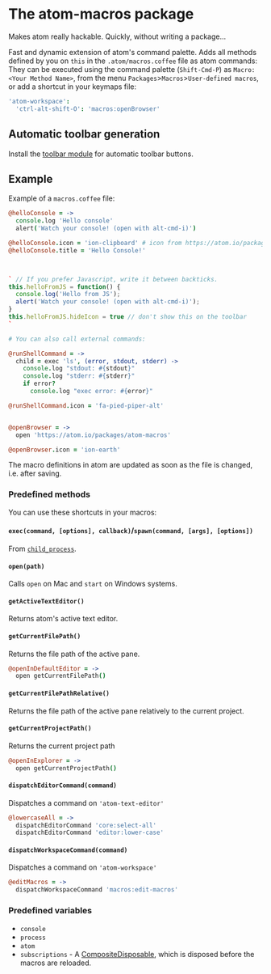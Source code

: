 # The atom-macros package

Makes atom really hackable. Quickly, without writing a package...

Fast and dynamic extension of atom's command palette. Adds all methods defined by you on `this` in the `.atom/macros.coffee` file as atom commands: They can be executed using the command palette (`Shift-Cmd-P`) as `Macro: <Your Method Name>`, from the menu `Packages`>`Macros`>`User-defined macros`, or add a shortcut in your keymaps file:
```coffee
'atom-workspace':
  'ctrl-alt-shift-O': 'macros:openBrowser'
```

## Automatic toolbar generation
Install the [toolbar module](https://atom.io/packages/toolbar) for automatic toolbar buttons.

## Example

Example of a `macros.coffee` file:

```coffee
@helloConsole = ->
  console.log 'Hello console'
  alert('Watch your console! (open with alt-cmd-i)')

@helloConsole.icon = 'ion-clipboard' # icon from https://atom.io/packages/toolbar#supported-icon-sets
@helloConsole.title = 'Hello Console!'



` // If you prefer Javascript, write it between backticks.
this.helloFromJS = function() {
  console.log('Hello from JS');
  alert('Watch your console! (open with alt-cmd-i)');
}
this.helloFromJS.hideIcon = true // don't show this on the toolbar
`

# You can also call external commands:

@runShellCommand = ->
  child = exec 'ls', (error, stdout, stderr) ->
    console.log "stdout: #{stdout}"
    console.log "stderr: #{stderr}"
    if error?
      console.log "exec error: #{error}"

@runShellCommand.icon = 'fa-pied-piper-alt'


@openBrowser = ->
  open 'https://atom.io/packages/atom-macros'

@openBrowser.icon = 'ion-earth'
```

The macro definitions in atom are updated as soon as the file is changed, i.e. after saving.

### Predefined methods

You can use these shortcuts in your macros:

#### `exec(command, [options], callback)`/`spawn(command, [args], [options])`
From [`child_process`](http://nodejs.org/api/child_process.html).

#### `open(path)`
Calls `open` on Mac and `start` on Windows systems.

#### `getActiveTextEditor()`
Returns atom's active text editor.

#### `getCurrentFilePath()`
Returns the file path of the active pane.
```coffee
@openInDefaultEditor = ->
  open getCurrentFilePath()
```

#### `getCurrentFilePathRelative()`
Returns the file path of the active pane relatively to the current project.

#### `getCurrentProjectPath()`
Returns the current project path
```coffee
@openInExplorer = ->
  open getCurrentProjectPath()
```

#### `dispatchEditorCommand(command)`
Dispatches a command on `'atom-text-editor'`
```coffee
@lowercaseAll = ->
  dispatchEditorCommand 'core:select-all'
  dispatchEditorCommand 'editor:lower-case'
```

#### `dispatchWorkspaceCommand(command)`
Dispatches a command on `'atom-workspace'`
```coffee
@editMacros = ->
  dispatchWorkspaceCommand 'macros:edit-macros'
  ```

### Predefined variables
* `console`
* `process`
* `atom`
* `subscriptions` - A [CompositeDisposable](https://atom.io/docs/api/latest/CompositeDisposable), which is disposed before the macros are reloaded.
